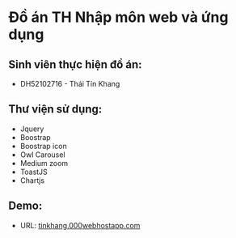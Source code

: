 # Đồ án TH Nhập môn web và ứng dụng

## Sinh viên thực hiện đồ án:

- DH52102716 - Thái Tín Khang

## Thư viện sử dụng:

- Jquery
- Boostrap
- Boostrap icon
- Owl Carousel
- Medium zoom
- ToastJS
- Chartjs

## Demo:

- URL: [tinkhang.000webhostapp.com](https://thaitinkhang.000webhostapp.com/)
